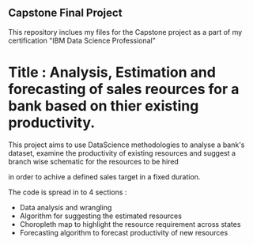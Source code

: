 ## Capstone Final Project
This repository inclues my files for the Capstone project as a part of my certification "IBM Data Science Professional"

# Title : Analysis, Estimation and forecasting of sales reources for a bank based on thier existing productivity.
This project aims to use DataScience methodologies to analyse a bank's dataset, examine the productivity of existing resources and suggest a branch wise schematic for the resources to be hired

in order to achive a defined sales target in a fixed duration.

The code is spread in to 4 sections :

+ Data analysis and wrangling
+ Algorithm for suggesting the estimated resources
+ Choropleth map to highlight the resource requirement across states
+ Forecasting algorithm to forecast productivity of new resources
